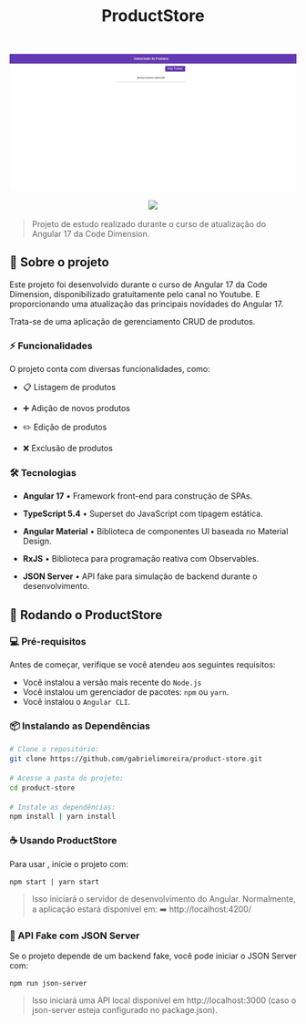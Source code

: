 <h1 align="center">ProductStore</h1>
<br>

<p align="center">
    <img src="./src/images/productStore.gif">
</p>

<p align="center">
  <img src="https://img.shields.io/badge/STATUS-Concluído-00875f?style=flat-square">
</p>

> Projeto de estudo realizado durante o curso de atualização do Angular 17 da Code Dimension.

## 📌 Sobre o projeto

Este projeto foi desenvolvido durante o curso de Angular 17 da Code Dimension, disponibilizado gratuitamente pelo canal no Youtube. E proporcionando uma atualização das principais novidades do Angular 17.

Trata-se de uma aplicação de gerenciamento CRUD de produtos.


### ⚡ Funcionalidades

O projeto conta com diversas funcionalidades, como:

- 📋 Listagem de produtos

- ➕ Adição de novos produtos

- ✏️ Edição de produtos

- ❌ Exclusão de produtos

### 🛠️ Tecnologias

- **Angular 17** • Framework front-end para construção de SPAs.

- **TypeScript 5.4** • Superset do JavaScript com tipagem estática.

- **Angular Material** • Biblioteca de componentes UI baseada no Material Design.

- **RxJS** • Biblioteca para programação reativa com Observables.

- **JSON Server** • API fake para simulação de backend durante o desenvolvimento.





## 🚀 Rodando o ProductStore

### 💻 Pré-requisitos

Antes de começar, verifique se você atendeu aos seguintes requisitos:

- Você instalou a versão mais recente do `Node.js`
- Você instalou um gerenciador de pacotes: `npm` ou `yarn`.
- Você instalou o `Angular CLI`.

### 📦 Instalando as Dependências

```bash
# Clone o repositório:
git clone https://github.com/gabrielimoreira/product-store.git

# Acesse a pasta do projeto:
cd product-store

# Instale as dependências:
npm install | yarn install
```

### ☕ Usando ProductStore

Para usar <ProductStore>, inicie o projeto com:

```
npm start | yarn start
```

> Isso iniciará o servidor de desenvolvimento do Angular. Normalmente, a aplicação estará disponível em: ➡️ http://localhost:4200/

### 💾 API Fake com JSON Server

Se o projeto depende de um backend fake, você pode iniciar o JSON Server com:

```
npm run json-server
```

> Isso iniciará uma API local disponível em http://localhost:3000 (caso o json-server esteja configurado no package.json).
